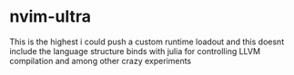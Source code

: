 # nvim-ultra
This is the highest i could push a custom runtime loadout and this doesnt include the language structure binds with julia for controlling  LLVM compilation and among other crazy experiments
